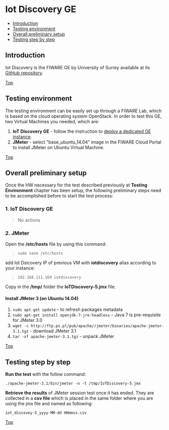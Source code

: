 # Iot Discovery GE #

* [Introduction](#introduction)
* [Testing environment](#testing-environment)
* [Overall preliminary setup](#overall-preliminary-setup)
* [Testing step by step](#testing-step-by-step)


## Introduction ##

Iot Discovery is the FIWARE GE by University of Surrey available at its [GitHub repository](https://github.com/UniSurreyIoT/fiware-iot-discovery-ngsi9).

[Top](#iot-discovery-ge)

## Testing environment ##

The testing environment can be easily set up through a FIWARE Lab, which is based on the cloud operating system OpenStack. 
In order to test this GE, two Virtual Machines you needed, which are: 

1. **IoT Discovery GE** - follow the instruction to [deploy a dedicated GE instance](http://fiware-iot-discovery-ngsi9.readthedocs.io/en/latest/install/install/index.html).
2. **JMeter** - select "base_ubuntu_14.04" image in the FIWARE Cloud Portal to install JMeter on Ubuntu Virtual Machine.


[Top](#iot-discovery-ge)

## Overall preliminary setup ##

Once the HW necessary for the test described previously at **Testing Environment** chapter has been setup, the following preliminary steps need to be accomplished before to start the test process:

### 1. IoT Discovery GE ###

> No actions

### 2. JMeter ###

Open the **/etc/hosts** file by using this command:

> `sudo nano /etc/hosts` 

add Iot Dsicovery IP of previous VM with **iotdiscovery** alias according to your instance:

> `192.168.111.169 iotdiscovery`


Copy in the **/tmp/** folder the **IoTDiscovery-5.jmx** file.


#### Install JMeter 3 (on Ubuntu 14.04) ####

1. `sudo apt-get update` - to refresh packages metadata
2. `sudo apt-get install openjdk-7-jre-headless` - Java 7 is pre-requisite for JMeter 3.0
3. `wget -c http://ftp.ps.pl/pub/apache//jmeter/binaries/apache-jmeter-3.1.tgz` - download JMeter 3.1
4. `tar -xf apache-jmeter-3.1.tgz` - unpack JMeter

[Top](#iot-discovery-ge)

## Testing step by step ##

**Run the test** with the follow command: 

`./apache-jmeter-3.1/bin/jmeter -n -t /tmp/IoTDiscovery-5.jmx`

**Retrieve the results** of JMeter session test once it has ended. They are collected in a **csv file** which is placed in the same folder where you are using the jmx file and named as following: 

`iot_discovey-5_yyyy-MM-dd HHmmss.csv`

[Top](#iot-discovery-ge)